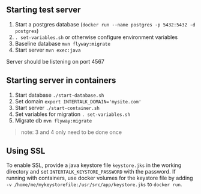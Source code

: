 ## Starting test server

1. Start a postgres database (`docker run --name postgres -p 5432:5432 -d postgres`)
2. `. set-variables.sh` or otherwise configure environment variables
3. Baseline database `mvn flyway:migrate`
4. Start server `mvn exec:java`

Server should be listening on port 4567

## Starting server in containers

1. Start database `./start-database.sh`
2. Set domain `export INTERTALK_DOMAIN='mysite.com'`
3. Start server `./start-container.sh`
3. Set variables for migration `. set-variables.sh`
4. Migrate db `mvn flyway:migrate`

> note: 3 and 4 only need to be done once

## Using SSL

To enable SSL, provide a java keystore file `keystore.jks` in the working directory and set `INTERTALK_KEYSTORE_PASSWORD` with the password.
If running with containers, use docker volumes for the keystore file by adding `-v /home/me/mykeystorefile:/usr/src/app/keystore.jks` to `docker run`.